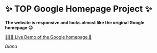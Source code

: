 # ✨ TOP Google Homepage Project ✨

**The website is responsive and looks almost like the original Google homepage 😉**

[ 👨🏻‍💻 Live Demo of the Google homepage 👀](https://diana2x.github.io/google_homepage/ "Click here to see the end result")

_Diana_
